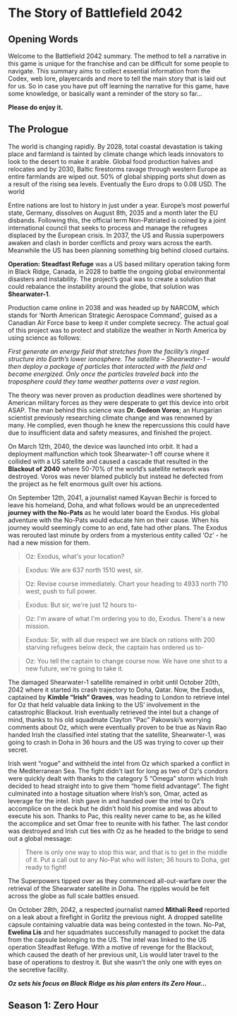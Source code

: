 # The Story of Battlefield 2042

## Opening Words

Welcome to the Battlefield 2042 summary. The method to tell a narrative in this game is unique for the franchise and can be difficult for some people to navigate. This summary aims to collect essential information from the Codex, web lore, playercards and more to tell the main story that is laid out for us. So in case you have put off learning the narrative for this game, have some knowledge, or basically want a reminder of the story so far…

**Please do enjoy it.**


## The Prologue

The world is changing rapidly. By 2028, total coastal devastation is taking place and farmland is tainted by climate change which leads innovators to look to the desert to make it arable. Global food production halves and relocates and by 2030, Baltic firestorms ravage through western Europe as entire farmlands are wiped out. 50% of global shipping ports shut down as a result of the rising sea levels. Eventually the Euro drops to 0.08 USD. The world 

Entire nations are lost to history in just under a year. Europe’s most powerful state, Germany, dissolves on August 8th, 2035 and a month later the EU disbands. Following this, the official term Non-Patriated is coined by a joint international council that seeks to process and manage the refugees displaced by the European crisis. In 2037, the US and Russia superpowers awaken and clash in border conflicts and proxy wars across the earth. Meanwhile the US has been planning something big behind closed curtains.

**Operation: Steadfast Refuge** was a US based military operation taking form in Black Ridge, Canada, in 2028 to battle the ongoing global environmental disasters and instability. The project’s goal was to create a solution that could rebalance the instability around the globe, that solution was **Shearwater-1**.

Production came online in 2038 and was headed up by NARCOM, which stands for ‘North American Strategic Aerospace Command’, guised as a Canadian Air Force base to keep it under complete secrecy. The actual goal of this project was to protect and stabilize the weather in North America by using science as follows:

*First generate an energy field that stretches from the facility’s ringed structure into Earth’s lower ionosphere. The satellite – Shearwater-1 – would then deploy a package of particles that interacted with the field and became energized. Only once the particles traveled back into the troposphere could they tame weather patterns over a vast region.*

The theory was never proven as production deadlines were shortened by American military forces as they were desperate to get this device into orbit ASAP. The man behind this science was **Dr. Gedeon Voros**; an Hungarian scientist previously researching climate change and was renowned by many. He complied, even though he knew the repercussions this could have due to insufficient data and safety measures, and finished the project.

On March 12th, 2040, the device was launched into orbit. It had a deployment malfunction which took Shearwater-1 off course where it collided with a US satellite and caused a cascade that resulted in the **Blackout of 2040** where 50-70% of the world’s satellite network was destroyed. Voros was never blamed publicly but instead he defected from the project as he felt enormous guilt over his actions.

On September 12th, 2041, a journalist named Kayvan Bechir is forced to leave his homeland, Doha, and what follows would be an unprecedented **journey with the No-Pats** as he would later board the Exodus. His global adventure with the No-Pats would educate him on their cause. When his journey would seemingly come to an end, fate had other plans. The Exodus was rerouted last minute by orders from a mysterious entity called ‘Oz’ - he had a new mission for them.

> Oz: Exodus, what's your location?

> Exodus: We are 637 north 1510 west, sir.

> Oz: Revise course immediately. Chart your heading to 4933 north 710 west, push to full power.

> Exodus: But sir, we're just 12 hours to-

> Oz: I'm aware of what I'm ordering you to do, Exodus. There's a new mission.

> Exodus: Sir, with all due respect we are black on rations with 200 starving refugees below deck, the captain has ordered us to-

> Oz: You tell the captain to change course now. We have one shot to a new future, we're going to take it.

The damaged Shearwater-1 satellite remained in orbit until October 20th, 2042 where it started its crash trajectory to Doha, Qatar. Now, the Exodus, captained by **Kimble “Irish” Graves**, was heading to London to retrieve intel for Oz that held valuable data linking to the US’ involvement in the catastrophic Blackout. Irish eventually retrieved the intel but a change of mind, thanks to his old squadmate Clayton “Pac” Pakowski’s worrying comments about Oz, which were eventually proven to be true as Navin Rao handed Irish the classified intel stating that the satellite, Shearwater-1, was going to crash in Doha in 36 hours and the US was trying to cover up their secret.

Irish went “rogue” and withheld the intel from Oz which sparked a conflict in the Mediterranean Sea. The fight didn't last for long as two of Oz's condors were quickly dealt with thanks to the category 5 “Omega” storm which Irish decided to head straight into to give them “home field advantage”. The fight culminated into a hostage situation where Irish’s son, Omar, acted as leverage for the intel. Irish gave in and handed over the intel to Oz’s accomplice on the deck but he didn’t hold his promise and was about to execute his son. Thanks to Pac, this reality never came to be, as he killed the accomplice and set Omar free to reunite with his father. The last condor was destroyed and Irish cut ties with Oz as he headed to the bridge to send out a global message:

> There is only one way to stop this war, and that is to get in the middle of it. Put a call out to any No-Pat who will listen; 36 hours to Doha, get ready to fight!

The Superpowers tipped over as they commenced all-out-warfare over the retrieval of the Shearwater satellite in Doha. The ripples would be felt across the globe as full scale battles ensued.

On October 28th, 2042, a respected journalist named **Mithali Reed** reported on a leak about a firefight in Gorlitz the previous night. A dropped satellite capsule containing valuable data was being contested in the town. No-Pat, **Ewelina Lis** and her squadmates successfully managed to pocket the data from the capsule belonging to the US. The intel was linked to the US operation Steadfast Refuge. With a motive of revenge for the Blackout, which caused the death of her previous unit, Lis would later travel to the base of operations to destroy it. But she wasn’t the only one with eyes on the secretive facility.

***Oz sets his focus on Black Ridge as his plan enters its Zero Hour…***


## Season 1: Zero Hour
